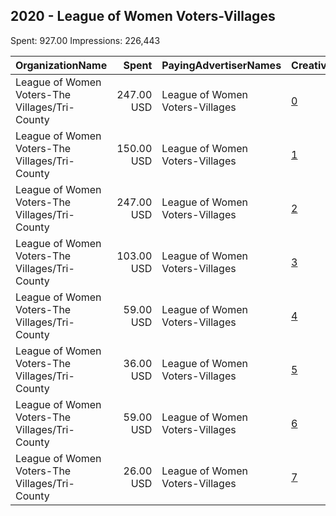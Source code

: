 ## 2020 - League of Women Voters-Villages 
Spent: 927.00
Impressions: 226,443

|OrganizationName|Spent|PayingAdvertiserNames|CreativeUrls|Impressions|Genders|AgeBrackets|CountryCodes|BillingAddresses|CandidateBallotInformation|
|:---|---:|:---|:---|---:|:---|:---|:---|:---|:---|
|League of Women Voters-The Villages/Tri-County|247.00 USD|League of Women Voters-Villages|[0](https://www.snap.com/political-ads/asset/6b3d34aa988a1b0afec998e066af193e3c4fb2fa5192900022a9f981880615eb?mediaType=mp4)|46,618|FEMALE|18-40|united states|US||
|League of Women Voters-The Villages/Tri-County|150.00 USD|League of Women Voters-Villages|[1](https://www.snap.com/political-ads/asset/54cbab671cc494ade13a21b299fdadd612a621f56fb125e47ddddb39f7c7b0fe?mediaType=png)|44,740||18-45|united states|US||
|League of Women Voters-The Villages/Tri-County|247.00 USD|League of Women Voters-Villages|[2](https://www.snap.com/political-ads/asset/6b3d34aa988a1b0afec998e066af193e3c4fb2fa5192900022a9f981880615eb?mediaType=mp4)|43,284|FEMALE|18-40|united states|US||
|League of Women Voters-The Villages/Tri-County|103.00 USD|League of Women Voters-Villages|[3](https://www.snap.com/political-ads/asset/154a0495b2825f79346f625b39f146eed6d4b8fb5a4d6059eec2206af81e2346?mediaType=mp4)|34,574|FEMALE|18-35|united states|US|Vote411|
|League of Women Voters-The Villages/Tri-County|59.00 USD|League of Women Voters-Villages|[4](https://www.snap.com/political-ads/asset/9d5f53e3b8165179444c0a900f64d8537131dcd57fe594599ce88edc6f669994?mediaType=mp4)|21,859|FEMALE|18-36|united states|US|Be a Voter videos|
|League of Women Voters-The Villages/Tri-County|36.00 USD|League of Women Voters-Villages|[5](https://www.snap.com/political-ads/asset/c1442b92e5d249595848711e417368cb228238a6a7f3978776785cb46705586d?mediaType=png)|16,905||18-39|united states|US|Vote411|
|League of Women Voters-The Villages/Tri-County|59.00 USD|League of Women Voters-Villages|[6](https://www.snap.com/political-ads/asset/890038eb15cd315097085c6c4726444f6db4420f1a9b43a586d85a4b6fe53f56?mediaType=jpeg)|12,230||18-44|united states|US||
|League of Women Voters-The Villages/Tri-County|26.00 USD|League of Women Voters-Villages|[7](https://www.snap.com/political-ads/asset/e63c8fb4ceed61c1d09ee82cce84ba81e94ce98e64a29609da9c837cc2295390?mediaType=mp4)|6,233|FEMALE|18-32|united states|US||
